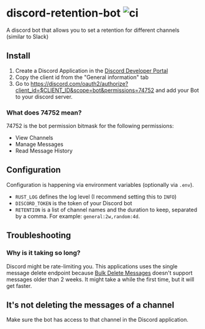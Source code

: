 # discord-retention-bot ![ci](https://github.com/bahlo/discord-retention-bot/workflows/ci/badge.svg)
A discord bot that allows you to set a retention for different channels (similar to Slack)

## Install
1. Create a Discord Application in the 
   [Discord Developer Portal](https://discord.com/developers/applications)
2. Copy the client id from the "General information" tab
3. Go to <https://discord.com/oauth2/authorize?client_id=$CLIENT_ID&scope=bot&permissions=74752>
   and add your Bot to your discord server.

### What does 74752 mean?
74752 is the bot permission bitmask for the following permissions:
* View Channels
* Manage Messages
* Read Message History

## Configuration

Configuration is happening via environment variables (optionally via `.env`).

* `RUST_LOG` defines the log level (I recommend setting this to `INFO`)
* `DISCORD_TOKEN` is the token of your Discord bot
* `RETENTION` is a list of channel names and the duration to keep, separated by
  a comma. For example: `general:2w,random:4d`. 

## Troubleshooting
### Why is it taking so long?
Discord might be rate-limiting you. This applications uses the single message
delete endpoint because [Bulk Delete Messages](https://discord.com/developers/docs/resources/channel#bulk-delete-messages) doesn't support messages older than 2 weeks. 
It might take a while the first time, but it will get faster.

## It's not deleting the messages of a channel
Make sure the bot has access to that channel in the Discord application.